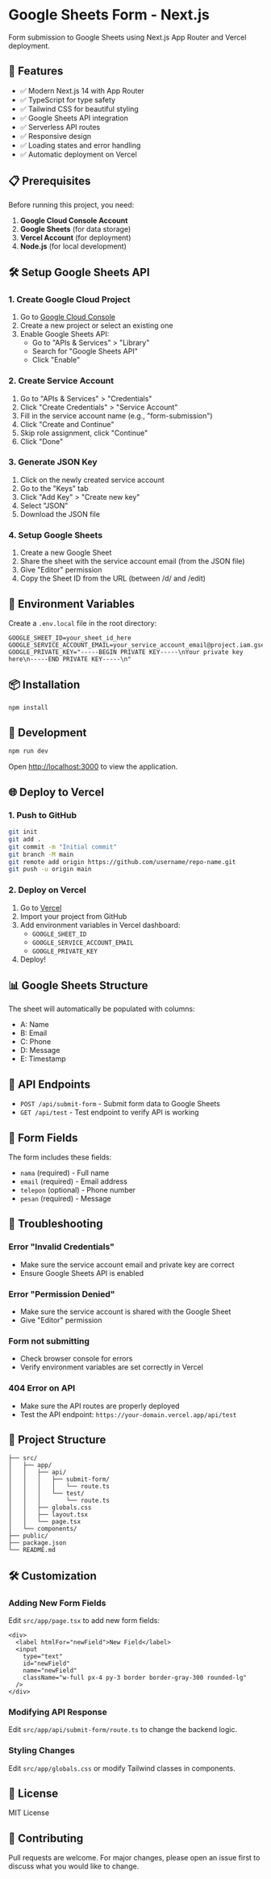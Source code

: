 # Google Sheets Form - Next.js

Form submission to Google Sheets using Next.js App Router and Vercel deployment.

## 🚀 Features

- ✅ Modern Next.js 14 with App Router
- ✅ TypeScript for type safety
- ✅ Tailwind CSS for beautiful styling
- ✅ Google Sheets API integration
- ✅ Serverless API routes
- ✅ Responsive design
- ✅ Loading states and error handling
- ✅ Automatic deployment on Vercel

## 📋 Prerequisites

Before running this project, you need:

1. **Google Cloud Console Account**
2. **Google Sheets** (for data storage)
3. **Vercel Account** (for deployment)
4. **Node.js** (for local development)

## 🛠️ Setup Google Sheets API

### 1. Create Google Cloud Project

1. Go to [Google Cloud Console](https://console.cloud.google.com/)
2. Create a new project or select an existing one
3. Enable Google Sheets API:
   - Go to "APIs & Services" > "Library"
   - Search for "Google Sheets API"
   - Click "Enable"

### 2. Create Service Account

1. Go to "APIs & Services" > "Credentials"
2. Click "Create Credentials" > "Service Account"
3. Fill in the service account name (e.g., "form-submission")
4. Click "Create and Continue"
5. Skip role assignment, click "Continue"
6. Click "Done"

### 3. Generate JSON Key

1. Click on the newly created service account
2. Go to the "Keys" tab
3. Click "Add Key" > "Create new key"
4. Select "JSON"
5. Download the JSON file

### 4. Setup Google Sheets

1. Create a new Google Sheet
2. Share the sheet with the service account email (from the JSON file)
3. Give "Editor" permission
4. Copy the Sheet ID from the URL (between /d/ and /edit)

## 🔧 Environment Variables

Create a `.env.local` file in the root directory:

```env
GOOGLE_SHEET_ID=your_sheet_id_here
GOOGLE_SERVICE_ACCOUNT_EMAIL=your_service_account_email@project.iam.gserviceaccount.com
GOOGLE_PRIVATE_KEY="-----BEGIN PRIVATE KEY-----\nYour private key here\n-----END PRIVATE KEY-----\n"
```

## 📦 Installation

```bash
npm install
```

## 🚀 Development

```bash
npm run dev
```

Open [http://localhost:3000](http://localhost:3000) to view the application.

## 🌐 Deploy to Vercel

### 1. Push to GitHub

```bash
git init
git add .
git commit -m "Initial commit"
git branch -M main
git remote add origin https://github.com/username/repo-name.git
git push -u origin main
```

### 2. Deploy on Vercel

1. Go to [Vercel](https://vercel.com)
2. Import your project from GitHub
3. Add environment variables in Vercel dashboard:
   - `GOOGLE_SHEET_ID`
   - `GOOGLE_SERVICE_ACCOUNT_EMAIL`
   - `GOOGLE_PRIVATE_KEY`
4. Deploy!

## 📊 Google Sheets Structure

The sheet will automatically be populated with columns:
- A: Name
- B: Email
- C: Phone
- D: Message
- E: Timestamp

## 🔧 API Endpoints

- `POST /api/submit-form` - Submit form data to Google Sheets
- `GET /api/test` - Test endpoint to verify API is working

## 🎨 Form Fields

The form includes these fields:
- `nama` (required) - Full name
- `email` (required) - Email address
- `telepon` (optional) - Phone number
- `pesan` (required) - Message

## 🐛 Troubleshooting

### Error "Invalid Credentials"
- Make sure the service account email and private key are correct
- Ensure Google Sheets API is enabled

### Error "Permission Denied"
- Make sure the service account is shared with the Google Sheet
- Give "Editor" permission

### Form not submitting
- Check browser console for errors
- Verify environment variables are set correctly in Vercel

### 404 Error on API
- Make sure the API routes are properly deployed
- Test the API endpoint: `https://your-domain.vercel.app/api/test`

## 📁 Project Structure

```
├── src/
│   ├── app/
│   │   ├── api/
│   │   │   ├── submit-form/
│   │   │   │   └── route.ts
│   │   │   └── test/
│   │   │       └── route.ts
│   │   ├── globals.css
│   │   ├── layout.tsx
│   │   └── page.tsx
│   └── components/
├── public/
├── package.json
└── README.md
```

## 🛠️ Customization

### Adding New Form Fields

Edit `src/app/page.tsx` to add new form fields:

```tsx
<div>
  <label htmlFor="newField">New Field</label>
  <input
    type="text"
    id="newField"
    name="newField"
    className="w-full px-4 py-3 border border-gray-300 rounded-lg"
  />
</div>
```

### Modifying API Response

Edit `src/app/api/submit-form/route.ts` to change the backend logic.

### Styling Changes

Edit `src/app/globals.css` or modify Tailwind classes in components.

## 📝 License

MIT License

## 🤝 Contributing

Pull requests are welcome. For major changes, please open an issue first to discuss what you would like to change.

